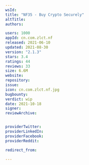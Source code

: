 ```yaml
---
wsId: 
title: "NF35 - Buy Crypto Securely"
altTitle: 
authors:

users: 1000
appId: cn.com.zlct.nf
released: 2021-06-10
updated: 2021-08-30
version: "2.1.3"
stars: 3.4
ratings: 44
reviews: 33
size: 6.6M
website: 
repository: 
issue: 
icon: cn.com.zlct.nf.jpg
bugbounty: 
verdict: wip
date: 2021-10-18
signer: 
reviewArchive:


providerTwitter: 
providerLinkedIn: 
providerFacebook: 
providerReddit: 

redirect_from:

---
```



